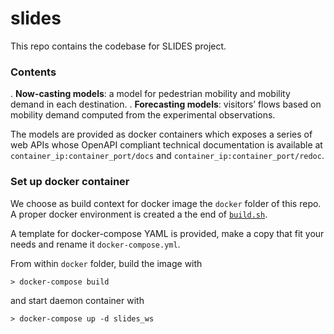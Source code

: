 # slides
This repo contains the codebase for SLIDES project.

### Contents
. __Now-casting models__: a model for pedestrian mobility and mobility demand in each destination.
. __Forecasting models__: visitors’ flows based on mobility demand computed from the experimental observations.

The models are provided as docker containers which exposes a series of web APIs whose OpenAPI compliant technical documentation is available at `container_ip:container_port/docs` and `container_ip:container_port/redoc`.

### Set up docker container
We choose as build context for docker image the `docker` folder of this repo. A proper docker environment is created a the end of [`build.sh`](build.sh).

A template for docker-compose YAML is provided, make a copy that fit your needs and rename it `docker-compose.yml`.

From within `docker` folder, build the image with
```
> docker-compose build
```
and start daemon container with
```
> docker-compose up -d slides_ws
```
